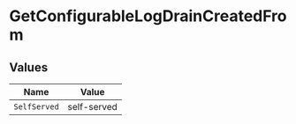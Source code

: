 # GetConfigurableLogDrainCreatedFrom


## Values

| Name         | Value        |
| ------------ | ------------ |
| `SelfServed` | self-served  |